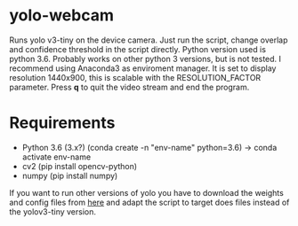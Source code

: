 # yolo-webcam
Runs yolo v3-tiny on the device camera. Just run the script, change overlap and confidence threshold in the script directly.
Python version used is python 3.6. Probably works on other python 3 versions, but is not tested. I recommend using Anaconda3 as
enviroment manager. It is set to display resolution 1440x900, this is scalable with the RESOLUTION_FACTOR parameter. Press **q** to
quit the video stream and end the program.
# Requirements
* Python 3.6 (3.x?) (conda create -n "env-name" python=3.6) -> conda activate env-name
* cv2 (pip install opencv-python)
* numpy (pip install numpy)

If you want to run other versions of yolo you have to download the weights and config files from [here](https://pjreddie.com/darknet/yolo/) and
adapt the script to target does files instead of the yolov3-tiny version.
